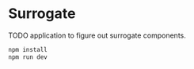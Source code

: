 # Surrogate

TODO application to figure out surrogate components.

```bash
npm install
npm run dev
```
